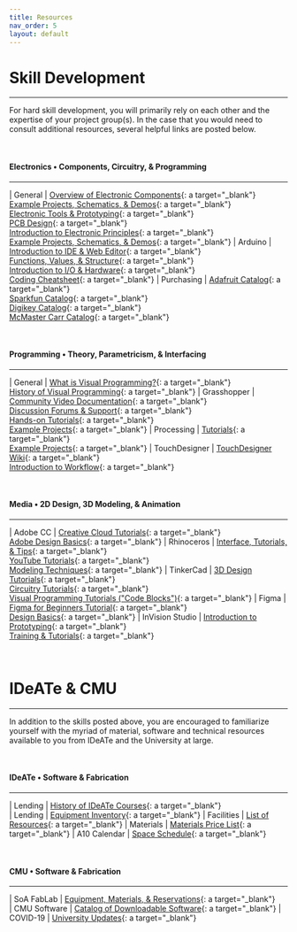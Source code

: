 ```yaml
---
title: Resources
nav_order: 5
layout: default
---
```


# Skill Development

---

For hard skill development, you will primarily rely on each other and the expertise of your project group(s). In the case that you would need to consult additional resources, several helpful links are posted below.

<br>

#### Electronics • Components, Circuitry, & Programming

---

| General                   | [Overview of Electronic Components](https://learn.adafruit.com/guides/beginner/){: a target="_blank"}<br> [Example Projects, Schematics, & Demos](https://learn.adafruit.com/guides/projects/){: a target="_blank"}<br> [Electronic Tools & Prototyping](https://learn.adafruit.com/guides/tutorials/){: a target="_blank"}<br> [PCB Design](https://fritzing.org/learning/){: a target="_blank"}<br> [Introduction to Electronic Principles](https://learn.sparkfun.com/resources/3/){: a target="_blank"}<br> [Example Projects, Schematics, & Demos](https://learn.sparkfun.com/tutorials/){: a target="_blank"} 
| Arduino                   | [Introduction to IDE & Web Editor](https://www.arduino.cc/en/Guide/HomePager/){: a target="_blank"}<br> [Functions, Values, & Structure](https://www.arduino.cc/reference/en/){: a target="_blank"}<br> [Introduction to I/O & Hardware](https://cdn.sparkfun.com/assets/3/9/d/9/e/Intro_to_Arduino_-_v30_1.pdf/){: a target="_blank"}<br> [Coding Cheatsheet](https://cdn.sparkfun.com/assets/f/4/9/2/2/Arduino_Cheat_Sheet-11-12-13.pdf/){: a target="_blank"}
| Purchasing                | [Adafruit Catalog](https://www.adafruit.com/categories/){: a target="_blank"}<br> [Sparkfun Catalog](https://www.sparkfun.com/categories/){: a target="_blank"}<br> [Digikey Catalog](https://www.digikey.com/products/en/){: a target="_blank"}<br> [McMaster Carr Catalog](https://www.mcmaster.com/){: a target="_blank"}

<br>

#### Programming • Theory, Parametricism, & Interfacing

---

| General                   | [What is Visual Programming?](https://bitspark.de/blog/what-is-visual-programming/){: a target="_blank"}<br> [History of Visual Programming](https://www.outsystems.com/glossary/what-is-visual-programming/){: a target="_blank"} 
| Grasshopper               | [Community Video Documentation](https://www.grasshopper3d.com/video/){: a target="_blank"}<br> [Discussion Forums & Support](https://discourse.mcneel.com/c/grasshopper/2/){: a target="_blank"}<br> [Hands-on Tutorials](https://www.grasshopper3d.com/page/tutorials-1/){: a target="_blank"}<br> [Example Projects](https://www.co-de-it.com/code/){: a target="_blank"}
| Processing                | [Tutorials](https://processing.org/tutorials/){: a target="_blank"}<br> [Example Projects](https://processing.org/examples/){: a target="_blank"}
| TouchDesigner             | [TouchDesigner Wiki](https://docs.derivative.ca/Main_Page/){: a target="_blank"}<br> [Introduction to Workflow](https://www.youtube.com/watch?v=wmM1lCWtn6o&t=150s/){: a target="_blank"}

<br>

#### Media • 2D Design, 3D Modeling, & Animation

---

| Adobe CC                   | [Creative Cloud Tutorials](https://helpx.adobe.com/creative-cloud/tutorials-explore.html/){: a target="_blank"}<br> [Adobe Design Basics](https://edex.adobe.com/teaching-resources/adobe-design-basics-2022/){: a target="_blank"} 
| Rhinoceros                 | [Interface, Tutorials, & Tips](https://www.rhino3d.com/learn/?query=kind:%20jump_start&modal=null/){: a target="_blank"}<br> [YouTube Tutorials](https://www.youtube.com/channel/UCsWpNdwxf0I3ffkedM505xA/){: a target="_blank"}<br> [Modeling Techniques](https://www.linkedin.com/learning/topics/rhino?trk=lynda_redirect_learning/){: a target="_blank"}
| TinkerCad                  | [3D Design Tutorials](https://www.tinkercad.com/learn/){: a target="_blank"}<br> [Circuitry Tutorials](https://www.tinkercad.com/learn/circuits/){: a target="_blank"}<br> [Visual Programming Tutorials ("Code Blocks")](https://www.tinkercad.com/learn/codeblocks/){: a target="_blank"}
| Figma                      | [Figma for Beginners Tutorial](https://help.figma.com/hc/en-us/sections/4405269443991-Figma-for-Beginners-tutorial-4-parts-/){: a target="_blank"}<br> [Design Basics](https://www.figma.com/resource-library/design-basics/){: a target="_blank"}
| InVision Studio            | [Introduction to Prototyping](https://www.toptal.com/designers/ui/invision-studio-tutorial/){: a target="_blank"}<br> [Training & Tutorials](https://www.linkedin.com/learning/topics/invision?trk=lynda_redirect_learning/){: a target="_blank"}

<br> 

# IDeATe & CMU

---

In addition to the skills posted above, you are encouraged to familiarize yourself with the myriad of material, software and technical resources available to you from IDeATe and the University at large.

<br>

#### IDeATe • Software & Fabrication

---

| Lending                          | [History of IDeATe Courses](https://ideate.cmu.edu/courses/current-courses.html/){: a target="_blank"}                         
| Lending                          | [Equipment Inventory](https://resources.ideate.cmu.edu/quartermaster/lending/inventory/){: a target="_blank"}
| Facilities                       | [List of Resources](https://resources.ideate.cmu.edu/){: a target="_blank"}
| Materials                        | [Materials Price List](https://resources.ideate.cmu.edu/quartermaster/sales/pricing/){: a target="_blank"}
| A10 Calendar                     | [Space Schedule](http://resources.ideate.cmu.edu/reservations/){: a target="_blank"}

<br>

#### CMU • Software & Fabrication

---

| SoA FabLab                              | [Equipment, Materials, & Reservations](https://soa.cmu.edu/dfab/){: a target="_blank"}                         
| CMU Software                            | [Catalog of Downloadable Software](https://www.cmu.edu/computing/software/){: a target="_blank"}
| COVID-19                                | [University Updates](https://www.cmu.edu/coronavirus/index.html/){: a target="_blank"}
